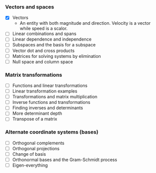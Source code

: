 ### Vectors and spaces
- [x] Vectors
    - An entity with both magnitude and direction. Velocity is a vector while speed is a scalor.
- [ ] Linear combinations and spans
- [ ] Linear dependence and independence
- [ ] Subspaces and the basis for a subspace
- [ ] Vector dot and cross products
- [ ] Matrices for solving systems by elimination
- [ ] Null space and column space

### Matrix transformations
- [ ] Functions and linear transformations
- [ ] Linear transformation examples
- [ ] Transformations and matrix multiplication
- [ ] Inverse functions and transformations
- [ ] Finding inverses and determinants
- [ ] More determinant depth
- [ ] Transpose of a matrix

### Alternate coordinate systems (bases)
- [ ] Orthogonal complements
- [ ] Orthogonal projections
- [ ] Change of basis
- [ ] Orthonormal bases and the Gram-Schmidt process
- [ ] Eigen-everything